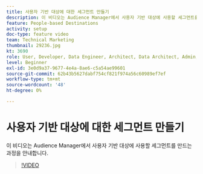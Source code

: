 ```yaml
---
title: 사용자 기반 대상에 대한 세그먼트 만들기
description: 이 비디오는 Audience Manager에서 사용자 기반 대상에 사용할 세그먼트를 만드는 과정을 안내합니다.
feature: People-based Destinations
activity: setup
doc-type: feature video
team: Technical Marketing
thumbnail: 29236.jpg
kt: 3690
role: User, Developer, Data Engineer, Architect, Data Architect, Admin, Leader
level: Beginner
exl-id: 3e0d9a37-9677-4e4a-8ae6-c5a54ae99601
source-git-commit: 62b43b5627dabf754cf821f974a56c60989ef7ef
workflow-type: tm+mt
source-wordcount: '48'
ht-degree: 0%

---
```


# 사용자 기반 대상에 대한 세그먼트 만들기

이 비디오는 Audience Manager에서 사용자 기반 대상에 사용할 세그먼트를 만드는 과정을 안내합니다.

>[!VIDEO](https://video.tv.adobe.com/v/29236/?quality=12)
